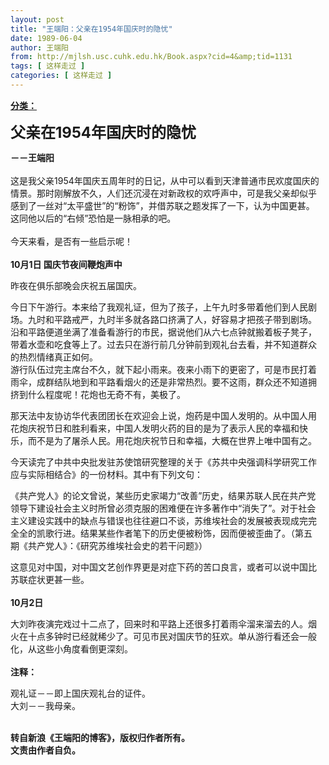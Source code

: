 ```yaml
---
layout: post
title: "王端阳：父亲在1954年国庆时的隐忧"
date: 1989-06-04
author: 王端阳
from: http://mjlsh.usc.cuhk.edu.hk/Book.aspx?cid=4&amp;tid=1131
tags: [ 这样走过 ]
categories: [ 这样走过 ]
---
```


<div style="margin: 15px 10px 10px 0px;">
<div>
<span id="ctl00_ContentPlaceHolder1_chapter1_SubjectLabel" style="font-weight:bold;text-decoration:underline;">
   分类：
  </span>
</div>
<p>
<strong>
<font size="5">
    父亲在1954年国庆时的隐忧
   </font>
</strong>
</p>
<p>
<strong>
   －－王端阳
   <br/>
</strong>
<br/>
  这是我父亲1954年国庆五周年时的日记，从中可以看到天津普通市民欢度国庆的情景。那时刚解放不久，人们还沉浸在对新政权的欢呼声中，可是我父亲却似乎感到了一丝对“太平盛世”的“粉饰”，并借苏联之题发挥了一下，认为中国更甚。这同他以后的“右倾”恐怕是一脉相承的吧。
  <br/>
<br/>
  今天来看，是否有一些启示呢！
  <br/>
<br/>
<strong>
   10月1日 国庆节夜间鞭炮声中
  </strong>
</p>
<p>
  昨夜在俱乐部晚会庆祝五届国庆。
 </p>
<p>
  今日下午游行。本来给了我观礼证，但为了孩子，上午九时多带着他们到人民剧场。九时和平路戒严，九时半多就各路口挤满了人，好容易才把孩子带到剧场。沿和平路便道坐满了准备看游行的市民，据说他们从六七点钟就搬着板子凳子，带着水壶和吃食等上了。过去只在游行前几分钟前到观礼台去看，并不知道群众的热烈情绪真正如何。
  <br/>
  游行队伍过完主席台不久，就下起小雨来。夜来小雨下的更密了，可是市民打着雨伞，成群结队地到和平路看烟火的还是非常热烈。要不这雨，群众还不知道拥挤到什么程度呢！花炮也无奇不有，美极了。
 </p>
<p>
  那天法中友协访华代表团团长在欢迎会上说，炮药是中国人发明的。从中国人用花炮庆祝节日和胜利看来，中国人发明火药的目的是为了表示人民的幸福和快乐，而不是为了屠杀人民。用花炮庆祝节日和幸福，大概在世界上唯中国有之。
 </p>
<p>
  今天读完了中共中央批发驻苏使馆研究整理的关于《苏共中央强调科学研究工作应与实际相结合》的一份材料。其中有下列文句：
 </p>
<p>
  《共产党人》的论文曾说，某些历史家竭力“改善”历史，结果苏联人民在共产党领导下建设社会主义时所曾必须克服的困难便在许多著作中“消失了”。对于社会主义建设实践中的缺点与错误也往往避口不谈，苏维埃社会的发展被表现成完完全全的凯歌行进。结果某些作者笔下的历史便被粉饰，因而便被歪曲了。（第五期《共产党人》：《研究苏维埃社会史的若干问题》）
 </p>
<p>
  这意见对中国，对中国文艺创作界更是对症下药的苦口良言，或者可以说中国比苏联症状更甚一些。
  <br/>
<br/>
<strong>
   10月2日
  </strong>
</p>
<p>
  大刘昨夜演完戏过十二点了，回来时和平路上还很多打着雨伞溜来溜去的人。烟火在十点多钟时已经就稀少了。可见市民对国庆节的狂欢。单从游行看还会一般化，从这些小角度看倒更深刻。
  <br/>
<br/>
<strong>
   注释：
  </strong>
</p>
<p>
  观礼证－－即上国庆观礼台的证件。
  <br/>
  大刘－－我母亲。
 </p>
<p>
<br/>
<strong>
   转自新浪《王端阳的博客》，版权归作者所有。
   <br/>
   文责由作者自负。
  </strong>
</p>
</div>
